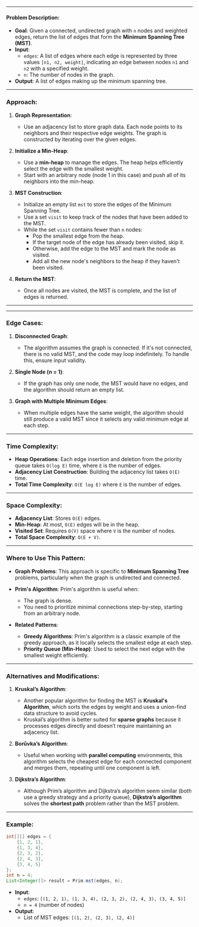 

---
#### Problem Description:
- **Goal**: Given a connected, undirected graph with `n` nodes and weighted edges, return the list of edges that form the **Minimum Spanning Tree (MST)**.
- **Input**: 
  - `edges`: A list of edges where each edge is represented by three values `[n1, n2, weight]`, indicating an edge between nodes `n1` and `n2` with a specified weight.
  - `n`: The number of nodes in the graph.
- **Output**: A list of edges making up the minimum spanning tree.

---

### Approach:

1. **Graph Representation**:
   - Use an adjacency list to store graph data. Each node points to its neighbors and their respective edge weights. The graph is constructed by iterating over the given edges.

2. **Initialize a Min-Heap**:
   - Use a **min-heap** to manage the edges. The heap helps efficiently select the edge with the smallest weight.
   - Start with an arbitrary node (node 1 in this case) and push all of its neighbors into the min-heap.

3. **MST Construction**:
   - Initialize an empty list `mst` to store the edges of the Minimum Spanning Tree.
   - Use a set `visit` to keep track of the nodes that have been added to the MST.
   - While the set `visit` contains fewer than `n` nodes:
     - Pop the smallest edge from the heap.
     - If the target node of the edge has already been visited, skip it.
     - Otherwise, add the edge to the MST and mark the node as visited.
     - Add all the new node's neighbors to the heap if they haven't been visited.

4. **Return the MST**:
   - Once all nodes are visited, the MST is complete, and the list of edges is returned.
---



---

### Edge Cases:

1. **Disconnected Graph**:
   - The algorithm assumes the graph is connected. If it's not connected, there is no valid MST, and the code may loop indefinitely. To handle this, ensure input validity.
   
2. **Single Node (n = 1)**:
   - If the graph has only one node, the MST would have no edges, and the algorithm should return an empty list.

3. **Graph with Multiple Minimum Edges**:
   - When multiple edges have the same weight, the algorithm should still produce a valid MST since it selects any valid minimum edge at each step.

---

### Time Complexity:
- **Heap Operations**: Each edge insertion and deletion from the priority queue takes `O(log E)` time, where `E` is the number of edges.
- **Adjacency List Construction**: Building the adjacency list takes `O(E)` time.
- **Total Time Complexity**: `O(E log E)` where `E` is the number of edges.

---

### Space Complexity:
- **Adjacency List**: Stores `O(E)` edges.
- **Min-Heap**: At most, `O(E)` edges will be in the heap.
- **Visited Set**: Requires `O(V)` space where `V` is the number of nodes.
- **Total Space Complexity**: `O(E + V)`.

---

### Where to Use This Pattern:

- **Graph Problems**: This approach is specific to **Minimum Spanning Tree** problems, particularly when the graph is undirected and connected.
- **Prim's Algorithm**: Prim's algorithm is useful when:
  - The graph is dense.
  - You need to prioritize minimal connections step-by-step, starting from an arbitrary node.
  
- **Related Patterns**:
  - **Greedy Algorithms**: Prim's algorithm is a classic example of the greedy approach, as it locally selects the smallest edge at each step.
  - **Priority Queue (Min-Heap)**: Used to select the next edge with the smallest weight efficiently.

---

### Alternatives and Modifications:

1. **Kruskal’s Algorithm**:
   - Another popular algorithm for finding the MST is **Kruskal's Algorithm**, which sorts the edges by weight and uses a union-find data structure to avoid cycles.
   - Kruskal’s algorithm is better suited for **sparse graphs** because it processes edges directly and doesn’t require maintaining an adjacency list.

2. **Borůvka’s Algorithm**:
   - Useful when working with **parallel computing** environments, this algorithm selects the cheapest edge for each connected component and merges them, repeating until one component is left.

3. **Dijkstra’s Algorithm**:
   - Although Prim’s algorithm and Dijkstra’s algorithm seem similar (both use a greedy strategy and a priority queue), **Dijkstra’s algorithm** solves the **shortest path** problem rather than the MST problem.

---

### Example:

```java
int[][] edges = {
    {1, 2, 1},
    {1, 3, 4},
    {2, 3, 2},
    {2, 4, 3},
    {3, 4, 5}
};
int n = 4;
List<Integer[]> result = Prim.mst(edges, n);
```

- **Input**: 
  - `edges`: `[(1, 2, 1), (1, 3, 4), (2, 3, 2), (2, 4, 3), (3, 4, 5)]`
  - `n = 4` (number of nodes)
- **Output**: 
  - List of MST edges: `[(1, 2), (2, 3), (2, 4)]`
  
